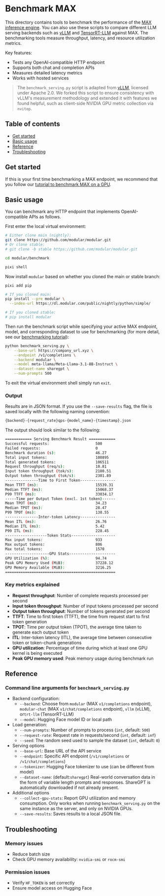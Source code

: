 # Benchmark MAX

This directory contains tools to benchmark the performance of the
[MAX inference engine](https://docs.modular.com/max/serve/). You can also use
these scripts to compare different LLM serving backends such as
[vLLM](https://github.com/vllm-project/vllm) and
[TensorRT-LLM](https://github.com/NVIDIA/TensorRT-LLM) against MAX. The
benchmarking tools measure throughput, latency, and resource utilization
metrics.

Key features:

- Tests any OpenAI-compatible HTTP endpoint
- Supports both chat and completion APIs
- Measures detailed latency metrics
- Works with hosted services

> The `benchmark_serving.py` script is adapted from
> [vLLM](https://github.com/vllm-project/vllm/blob/main/benchmarks),
> licensed under Apache 2.0. We forked this script to ensure consistency with
> vLLM's measurement methodology and extended it with features we found helpful,
> such as client-side NVIDIA GPU metric collection via `nvitop`.

## Table of contents

- [Get started](#get-started)
- [Basic usage](#basic-usage)
- [Reference](#reference)
- [Troubleshooting](#troubleshooting)

## Get started

If this is your first time benchmarking a MAX endpoint, we recommend that you
follow our [tutorial to benchmark MAX on a
GPU](https://docs.modular.com/max/tutorials/benchmark-max-serve/).

## Basic usage

You can benchmark any HTTP endpoint that implements
OpenAI-compatible APIs as follows.

First enter the local virtual environment:

```bash
# Either clone main (nightly):
git clone https://github.com/modular/modular.git
# Or clone stable:
# git clone -b stable https://github.com/modular/modular.git

cd modular/benchmark

pixi shell
```

Now install `modular` based on whether you cloned the main or stable branch:

```bash
pixi add pip

# If you cloned main:
pip install --pre modular \
  --index-url https://dl.modular.com/public/nightly/python/simple/

# If you cloned stable:
# pip install modular
```

Then run the benchmark script while specifying your active
MAX endpoint, model, and corresponding dataset to
use for benchmarking (for more detail, see our [benchmarking
tutorial](https://docs.modular.com/max/tutorials/benchmark-max-serve)):

```bash
python benchmark_serving.py \
    --base-url https://company_url.xyz \
    --endpoint /v1/completions \
    --backend modular \
    --model meta-llama/Meta-Llama-3.1-8B-Instruct \
    --dataset-name sharegpt \
    --num-prompts 500
```

To exit the virtual environment shell simply run `exit`.

### Output

Results are in JSON format. If you use the `--save-results` flag, the file is
saved locally with the following naming convention:

```bash
{backend}-{request_rate}qps-{model_name}-{timestamp}.json
```

The output should look similar to the following:

```bash
============ Serving Benchmark Result ============
Successful requests:                     500
Failed requests:                         0
Benchmark duration (s):                  46.27
Total input tokens:                      100895
Total generated tokens:                  106511
Request throughput (req/s):              10.81
Input token throughput (tok/s):          2180.51
Output token throughput (tok/s):         2301.89
---------------Time to First Token----------------
Mean TTFT (ms):                          15539.31
Median TTFT (ms):                        15068.37
P99 TTFT (ms):                           33034.17
-----Time per Output Token (excl. 1st token)------
Mean TPOT (ms):                          34.23
Median TPOT (ms):                        28.47
P99 TPOT (ms):                           138.55
---------------Inter-token Latency----------------
Mean ITL (ms):                           26.76
Median ITL (ms):                         5.42
P99 ITL (ms):                            228.45
-------------------Token Stats--------------------
Max input tokens:                        933
Max output tokens:                       806
Max total tokens:                        1570
--------------------GPU Stats---------------------
GPU Utilization (%):                     94.74
Peak GPU Memory Used (MiB):              37228.12
GPU Memory Available (MiB):              3216.25
==================================================
```

### Key metrics explained

- **Request throughput**: Number of complete requests processed per second
- **Input token throughput**: Number of input tokens processed per second
- **Output token throughput**: Number of tokens generated per second
- **TTFT**: Time to first token (TTFT), the time from request start to first
token generation
- **TPOT**: Time per output token (TPOT), the average time taken to generate
each output token
- **ITL**: Inter-token latency (ITL), the average time between consecutive token
or token-chunk generations
- **GPU utilization**: Percentage of time during which at least one GPU kernel
is being executed
- **Peak GPU memory used**: Peak memory usage during benchmark run

## Reference

### Command line arguments for `benchmark_serving.py`

- Backend configuration:
  - `--backend`: Choose from `modular` (MAX `v1/completions` endpoint),
  `modular-chat` (MAX `v1/chat/completions` endpoint), `vllm` (vLLM), or`trt-llm`
  (TensorRT-LLM)
  - `--model`: Hugging Face model ID or local path
- Load generation:
  - `--num-prompts`: Number of prompts to process (`int`, default: `500`)
  - `--request-rate`: Request rate in requests/second (`int`, default: `inf`)
  - `--seed`: The random seed used to sample the dataset (`int`, default: `0`)
- Serving options
  - `--base-url`: Base URL of the API service
  - `--endpoint`: Specific API endpoint (`/v1/completions` or
  `/v1/chat/completions`)
  - `--tokenizer`: Hugging Face tokenizer to use (can be different from model)
  - `--dataset-name`: (default:`sharegpt`) Real-world conversation data in the
  form of variable length prompts and responses. ShareGPT is automatically
  downloaded if not already present.
- Additional options
  - `--collect-gpu-stats`: Report GPU utilization and memory consumption.
  Only works when running `benchmark_serving.py` on the same instance as
  the server, and only on NVIDIA GPUs.
  - `--save-results`: Saves results to a local JSON file.

## Troubleshooting

### Memory issues

- Reduce batch size
- Check GPU memory availability: `nvidia-smi` or `rocm-smi`

### Permission issues

- Verify `HF_TOKEN` is set correctly
- Ensure model access on Hugging Face
